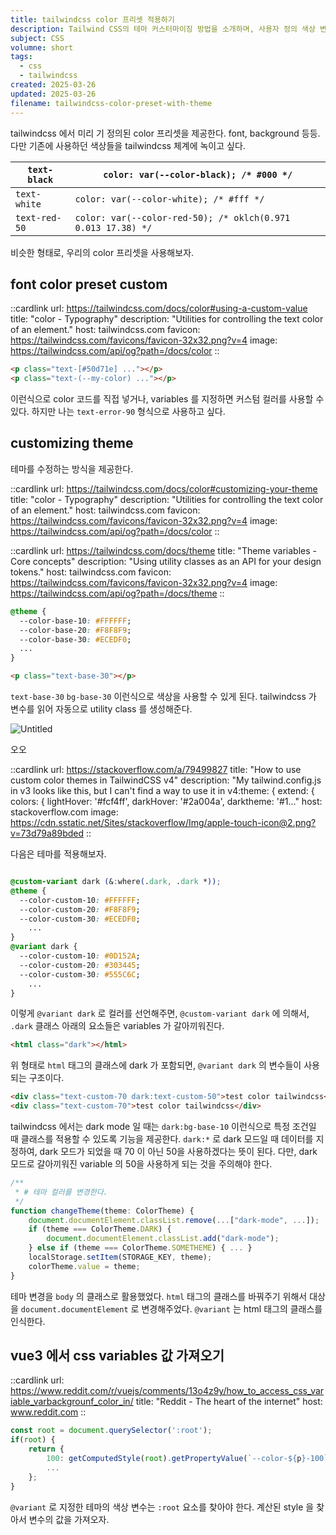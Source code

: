 ```yaml
---
title: tailwindcss color 프리셋 적용하기
description: Tailwind CSS의 테마 커스터마이징 방법을 소개하며, 사용자 정의 색상 변수를 설정하여 디자인을 개선하는 기술을 다룬다. 다양한 테마 설정과 CSS 변수 사용 사례를 통해 원하는 스타일을 구현하는 방법을 배울 수 있다.
subject: CSS
volumne: short
tags:
  - css
  - tailwindcss
created: 2025-03-26
updated: 2025-03-26
filename: tailwindcss-color-preset-with-theme
---
```


tailwindcss 에서 미리 기 정의된 color 프리셋을 제공한다. font, background 등등. 다만 기존에 사용하던 색상들을 tailwindcss 체계에 녹이고 싶다.

| `text-black`  | `color: var(--color-black); /* #000 */`                      |
| ------------- | ------------------------------------------------------------ |
| `text-white`  | `color: var(--color-white); /* #fff */`                      |
| `text-red-50` | `color: var(--color-red-50); /* oklch(0.971 0.013 17.38) */` |

비슷한 형태로, 우리의 color 프리셋을 사용해보자.

## font color preset custom

::cardlink
url: https://tailwindcss.com/docs/color#using-a-custom-value
title: "color - Typography"
description: "Utilities for controlling the text color of an element."
host: tailwindcss.com
favicon: https://tailwindcss.com/favicons/favicon-32x32.png?v=4
image: https://tailwindcss.com/api/og?path=/docs/color
::

```html
<p class="text-[#50d71e] ..."></p>
<p class="text-(--my-color) ..."></p>
```

이런식으로 color 코드를 직접 넣거나, variables 를 지정하면 커스텀 컬러를 사용할 수 있다. 하지만 나는 `text-error-90` 형식으로 사용하고 싶다.

## customizing theme

테마를 수정하는 방식을 제공한다.

::cardlink
url: https://tailwindcss.com/docs/color#customizing-your-theme
title: "color - Typography"
description: "Utilities for controlling the text color of an element."
host: tailwindcss.com
favicon: https://tailwindcss.com/favicons/favicon-32x32.png?v=4
image: https://tailwindcss.com/api/og?path=/docs/color
::

::cardlink
url: https://tailwindcss.com/docs/theme
title: "Theme variables - Core concepts"
description: "Using utility classes as an API for your design tokens."
host: tailwindcss.com
favicon: https://tailwindcss.com/favicons/favicon-32x32.png?v=4
image: https://tailwindcss.com/api/og?path=/docs/theme
::

```css
@theme {
  --color-base-10: #FFFFFF;
  --color-base-20: #F8F8F9;
  --color-base-30: #ECEDF0;
  ...
}
```

```html
<p class="text-base-30"></p>
```

`text-base-30` `bg-base-30` 이런식으로 색상을 사용할 수 있게 된다. tailwindcss 가 변수를 읽어 자동으로 utility class 를 생성해준다.

![Untitled](img/tailwindcss-color-preset-with-theme/img.png)

오오 

::cardlink
url: https://stackoverflow.com/a/79499827
title: "How to use custom color themes in TailwindCSS v4"
description: "My tailwind.config.js in v3 looks like this, but I can't find a way to use it in v4:theme: {  extend: {    colors: {      lightHover: '#fcf4ff',      darkHover: '#2a004a',      darktheme: '#1..."
host: stackoverflow.com
image: https://cdn.sstatic.net/Sites/stackoverflow/Img/apple-touch-icon@2.png?v=73d79a89bded
::

다음은 테마를 적용해보자.

```css

@custom-variant dark (&:where(.dark, .dark *));
@theme {
  --color-custom-10: #FFFFFF;
  --color-custom-20: #F8F8F9;
  --color-custom-30: #ECEDF0;
	...
}
@variant dark {
  --color-custom-10: #0D152A;
  --color-custom-20: #303445;
  --color-custom-30: #555C6C;
	...
}
```

이렇게 `@variant dark` 로 컬러를 선언해주면, `@custom-variant dark` 에 의해서, `.dark` 클래스 아래의 요소들은 variables 가 갈아끼워진다. 

```html
<html class="dark"></html>
```

위 형태로 `html` 태그의 클래스에 dark 가 포함되면, `@variant dark` 의 변수들이 사용되는 구조이다.

```html
<div class="text-custom-70 dark:text-custom-50">test color tailwindcss</div>
<div class="text-custom-70">test color tailwindcss</div>
```

tailwindcss 에서는 dark mode 일 때는 `dark:bg-base-10` 이런식으로 특정 조건일 때 클래스를 적용할 수 있도록 기능을 제공한다.
`dark:*` 로 dark 모드일 때 데이터를 지정하여, dark 모드가 되었을 때 70 이 아닌 50을 사용하겠다는 뜻이 된다. 다만, dark 모드로 갈아끼워진 variable 의 50을 사용하게 되는 것을 주의해야 한다.

```ts
/**
 * # 테마 컬러를 변경한다.
 */
function changeTheme(theme: ColorTheme) {
	document.documentElement.classList.remove(...["dark-mode", ...]);
	if (theme === ColorTheme.DARK) {
		document.documentElement.classList.add("dark-mode");
	} else if (theme === ColorTheme.SOMETHEME) { ... }
	localStorage.setItem(STORAGE_KEY, theme);
	colorTheme.value = theme;
}
```

테마 변경을 `body` 의 클래스로 활용했었다. `html` 태그의 클래스를 바꿔주기 위해서 대상을 `document.documentElement` 로 변경해주었다. `@variant` 는 html 태그의 클래스를 인식한다.

## vue3 에서 css variables 값 가져오기

::cardlink
url: https://www.reddit.com/r/vuejs/comments/13o4z9y/how_to_access_css_variable_varbackgrounf_color_in/
title: "Reddit - The heart of the internet"
host: www.reddit.com
::

```ts
const root = document.querySelector(':root');
if(root) {
	return {
		100: getComputedStyle(root).getPropertyValue(`--color-${p}-100`),
		...
	};
} 
```

`@variant` 로 지정한 테마의 색상 변수는 `:root` 요소를 찾아야 한다. 계산된 style 을 찾아서 변수의 값을 가져오자.
